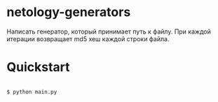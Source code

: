 # netology-generators

Написать генератор, который принимает путь к файлу.
При каждой итерации возвращает md5 хеш каждой строки файла.

# Quickstart

```#!bash

$ python main.py

```